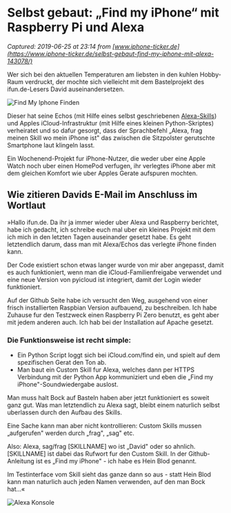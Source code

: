 # Selbst gebaut: „Find my iPhone“ mit Raspberry Pi und Alexa

_Captured: 2019-06-25 at 23:14 from [www.iphone-ticker.de](https://www.iphone-ticker.de/selbst-gebaut-find-my-iphone-mit-alexa-143078/)_

Wer sich bei den aktuellen Temperaturen am liebsten in den kuhlen Hobby-Raum verdruckt, der mochte sich vielleicht mit dem Bastelprojekt des ifun.de-Lesers David auseinandersetzen.

![Find My Iphone Finden](https://images.iphone-ticker.de/wp-content/uploads/2019/06/find-my-iphone-finden.png)

Dieser hat seine Echos (mit Hilfe eines selbst geschriebenen [Alexa-Skills](https://github.com/derd3000/alexa-findmyiphone)) und Apples iCloud-Infrastruktur (mit Hilfe eines kleinen Python-Skriptes) verheiratet und so dafur gesorgt, dass der Sprachbefehl „Alexa, frag meinen Skill wo mein iPhone ist" das zwischen die Sitzpolster gerutschte Smartphone laut klingeln lasst.

Ein Wochenend-Projekt fur iPhone-Nutzer, die weder uber eine Apple Watch noch uber einen HomePod verfugen, ihr verlegtes iPhone aber mit dem gleichen Komfort wie uber Apples Gerate aufspuren mochten.

## Wie zitieren Davids E-Mail im Anschluss im Wortlaut

»Hallo ifun.de. Da ihr ja immer wieder uber Alexa und Raspberry berichtet, habe ich gedacht, ich schreibe euch mal uber ein kleines Projekt mit dem ich mich in den letzten Tagen auseinander gesetzt habe. Es geht letztendlich darum, dass man mit Alexa/Echos das verlegte iPhone finden kann.

Der Code existiert schon etwas langer wurde von mir aber angepasst, damit es auch funktioniert, wenn man die iCloud-Familienfreigabe verwendet und eine neue Version von pyicloud ist integriert, damit der Login wieder funktioniert.

Auf der Github Seite habe ich versucht den Weg, ausgehend von einer frisch installierten Raspbian Version aufbauend, zu beschreiben. Ich habe Zuhause fur den Testzweck einen Raspberry Pi Zero benutzt, es geht aber mit jedem anderen auch. Ich hab bei der Installation auf Apache gesetzt.

### Die Funktionsweise ist recht simple:

  * Ein Python Script loggt sich bei iCloud.com/find ein, und spielt auf dem spezifischen Gerat den Ton ab.
  * Man baut ein Custom Skill fur Alexa, welches dann per HTTPS Verbindung mit der Python App kommuniziert und eben die „Find my iPhone"-Soundwiedergabe auslost.

Man muss halt Bock auf Basteln haben aber jetzt funktioniert es soweit ganz gut. Was man letztendlich zu Alexa sagt, bleibt einem naturlich selbst uberlassen durch den Aufbau des Skills.

Eine Sache kann man aber nicht kontrollieren: Custom Skills mussen „aufgerufen" werden durch „frag", „sag" etc.

Also: Alexa, sag/frag [SKILLNAME] wo ist „David" oder so ahnlich. [SKILLNAME] ist dabei das Rufwort fur den Custom Skill. In der Github-Anleitung ist es „Find my iPhone" - ich habe es Hein Blod genannt.

Im Testinterface vom Skill sieht das ganze dann so aus - statt Hein Blod kann man naturlich auch jeden Namen verwenden, auf den man Bock hat…«

![Alexa Konsole](https://images.iphone-ticker.de/wp-content/uploads/2019/06/alexa-konsole.jpg)
